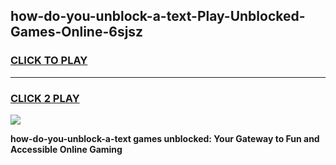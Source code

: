 
## how-do-you-unblock-a-text-Play-Unblocked-Games-Online-6sjsz
<h3>
<a href="https://premium76.site?title=how-do-you-unblock-a-text&ref=25A">CLICK TO PLAY</a></h3>
<hr>

<h3>
<a href="https://premium76.site?title=how-do-you-unblock-a-text&ref=25A">CLICK 2 PLAY</a>
  
</h3>

<a href="https://premium76.site?title=how-do-you-unblock-a-text&ref=25A"><img src="https://clearcache.store/games.png"></a>


**how-do-you-unblock-a-text games unblocked: Your Gateway to Fun and Accessible Online Gaming**
